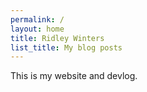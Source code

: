 ```yaml
---
permalink: /
layout: home
title: Ridley Winters
list_title: My blog posts
---
```


This is my website and devlog.




